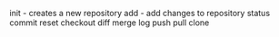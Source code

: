 init - creates a new repository
add - add changes to repository
status
commit
reset
checkout
diff
merge
log
push
pull
clone
